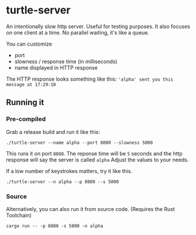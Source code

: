 # turtle-server
An intentionally slow http server. Useful for testing purposes.
It also focuses on one client at a time. No parallel waiting, it's like a queue.

You can customize 
- port
- slowness / response time (in milliseconds)
- name displayed in HTTP response

The HTTP response looks something like this: ```'alpha' sent you this message at 17:29:18 ```

## Running it

### Pre-compiled
Grab a release build and run it like this:

```
./turtle-server --name alpha --port 8080 --slowness 5000
```
This runs it on port ```8080```. The reponse time will be ```5``` seconds and the http response will say the server is called ```alpha```
Adjust the values to your needs.

If a low number of keystrokes matters, try it like this.
```
./turtle-server --n alpha --p 8080 --s 5000
```
### Source

Alternatively, you can also run it from source code. (Requires the Rust Toolchain)

```
cargo run -- -p 8080 -s 5000 -n alpha
```




